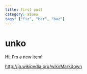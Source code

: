 ```yaml
---
title: first post
category: aiueo
tags: ["fiz", "bar", "baz"]
---
```


# unko
Hi, I'm a new item!

<!-- headline -->

http://ja.wikipedia.org/wiki/Markdown
